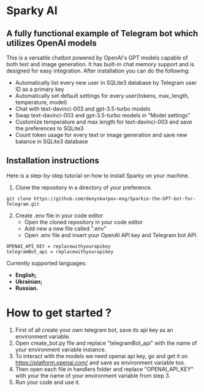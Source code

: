 # Sparky AI


## A fully functional example of Telegram bot which utilizes OpenAI models

This is a versatile chatbot powered by OpenAI's GPT models capable of both text and image generation. It has built-in chat memory support and is designed for easy integration. After installation you can do the following:

* Automatically list every new user in SQLite3 database by Telegram user ID as a primary key
* Automatically set default settings for every user(tokens, max_length, temperature, model)
* Chat with text-davinci-003 and gpt-3.5-turbo models
* Swap text-davinci-003 and gpt-3.5-turbo models in "Model settings"
* Customize temperature and max length for text-davinci-003 and save the preferences to SQLite3
* Count token usage for every text or image generation and save new balance in SQLite3 database

## Installation instructions
Here is a step-by-step tutorial on how to install Sparky on your machine.

1. Clone the repository in a directory of your preference.
```shell
git clone https://github.com/denyskarpov-eng/Sparkie-the-GPT-bot-for-Telegram.git
```
2. Create .env file in your code editor
   * Open the cloned repository in your code editor
   * Add new a new file called ".env"
   * Open .env file and insert your OpenAI API key and Telegram bot API.
```shell
OPENAI_API_KEY = replacewithyourapikey
telegramBot_api = replacewithyourapikey
```


Currently supported languages:
- **English;**
- **Ukrainian;**
- **Russian.**

# How to get started ?
1. First of all create your own telegram bot, save its api key as an environment variable.
2. Open create_bot.py file and replace "telegramBot_api" with the name of your environment variable instance.
3. To interact with the models we need openai api key, go and get it on https://platform.openai.com/ and save as environment variable too.
4. Then open each file in handlers folder and replace "OPENAI_API_KEY" with your the name of your environment 
   variable from step 3.
5. Run your code and use it.
